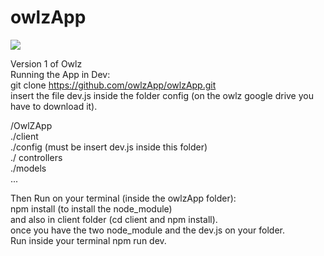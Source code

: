 # owlzApp

![](runDev.gif)

Version 1 of Owlz<br />
Running the App in Dev:<br />
git clone https://github.com/owlzApp/owlzApp.git<br />
insert the file dev.js inside the folder config (on the owlz google drive you have to download it).<br />

/OwlZApp<br />
./client<br />
./config (must be insert dev.js inside this folder)<br />
./ controllers<br />
./models<br />
...<br />

Then Run on your terminal (inside the owlzApp folder):<br />
npm install (to install the node_module)<br />
and also in client folder (cd client and npm install).<br />
once you have the two node_module and the dev.js on your folder.<br />
Run inside your terminal npm run dev.<br />
